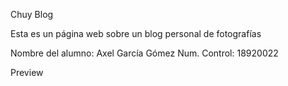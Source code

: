 Chuy Blog

Esta es un página web sobre un blog personal de fotografías

Nombre del alumno: Axel García Gómez
Num. Control: 18920022

Preview
